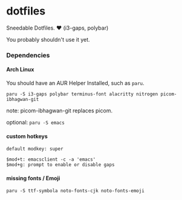 # dotfiles
Sneedable Dotfiles. ❤️ (i3-gaps, polybar)

You probably shouldn't use it yet.


### Dependencies

#### Arch Linux
You should have an AUR Helper Installed, such as `paru`.

```paru -S i3-gaps polybar terminus-font alacritty nitrogen picom-ibhagwan-git```

note: picom-ibhagwan-git replaces picom.

optional: ```paru -S emacs```

#### custom hotkeys
```
default modkey: super

$mod+t: emacsclient -c -a 'emacs'
$mod+g: prompt to enable or disable gaps
```


#### missing fonts / Emoji

`paru -S ttf-symbola noto-fonts-cjk noto-fonts-emoji`

